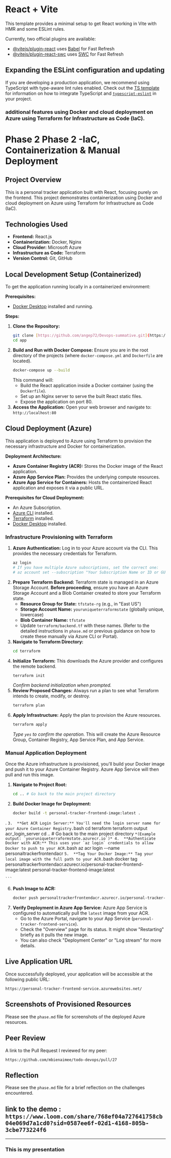# React + Vite

This template provides a minimal setup to get React working in Vite with HMR and some ESLint rules.

Currently, two official plugins are available:

- [@vitejs/plugin-react](https://github.com/vitejs/vite-plugin-react/blob/main/packages/plugin-react) uses [Babel](https://babeljs.io/) for Fast Refresh
- [@vitejs/plugin-react-swc](https://github.com/vitejs/vite-plugin-react/blob/main/packages/plugin-react-swc) uses [SWC](https://swc.rs/) for Fast Refresh

## Expanding the ESLint configuration and updating

If you are developing a production application, we recommend using TypeScript with type-aware lint rules enabled. Check out the [TS template](https://github.com/vitejs/vite/tree/main/packages/create-vite/template-react-ts) for information on how to integrate TypeScript and [`typescript-eslint`](https://typescript-eslint.io) in your project.

### additional features using Docker and cloud deployment on Azure using Terraform for Infrastructure as Code (IaC).







# Phase 2 Phase 2 -IaC, Containerization & Manual Deployment

## Project Overview

This is a personal tracker application built with React, focusing purely on the frontend. This project demonstrates containerization using Docker and cloud deployment on Azure using Terraform for Infrastructure as Code (IaC).

## Technologies Used

* **Frontend:** React.js
* **Containerization:** Docker, Nginx
* **Cloud Provider:** Microsoft Azure
* **Infrastructure as Code:** Terraform
* **Version Control:** Git, GitHub

## Local Development Setup (Containerized)

To get the application running locally in a containerized environment:

**Prerequisites:**

* [Docker Desktop](https://www.docker.com/products/docker-desktop) installed and running.

**Steps:**

1.  **Clone the Repository:**
    ```bash
    git clone [https://github.com/angep72/Devops-summative.git](https://github.com/angep72/Devops-summative.git)
    cd app
    ```
2.  **Build and Run with Docker Compose:**
    Ensure you are in the root directory of the projects (where `docker-compose.yml` and `Dockerfile` are located).
    ```bash
    docker-compose up --build
    ```
    This command will:
    * Build the React application inside a Docker container (using the `Dockerfile`).
    * Set up an Nginx server to serve the built React static files.
    * Expose the application on port 80.
3.  **Access the Application:**
    Open your web browser and navigate to:
    `http://localhost:80`

## Cloud Deployment (Azure)

This application is deployed to Azure using Terraform to provision the necessary infrastructure and Docker for containerization.

**Deployment Architecture:**

* **Azure Container Registry (ACR):** Stores the Docker image of the React application.
* **Azure App Service Plan:** Provides the underlying compute resources.
* **Azure App Service for Containers:** Hosts the containerized React application and exposes it via a public URL.

**Prerequisites for Cloud Deployment:**

* An Azure Subscription.
* [Azure CLI](https://docs.microsoft.com/en-us/cli/azure/install-azure-cli) installed.
* [Terraform](https://www.terraform.io/downloads.html) installed.
* [Docker Desktop](https://www.docker.com/products/docker-desktop) installed.

### Infrastructure Provisioning with Terraform

1.  **Azure Authentication:**
    Log in to your Azure account via the CLI. This provides the necessary credentials for Terraform.
    ```bash
    az login
    # If you have multiple Azure subscriptions, set the correct one:
    # az account set --subscription "Your Subscription Name or ID or GUID"
    ```
2.  **Prepare Terraform Backend:**
    Terraform state is managed in an Azure Storage Account. **Before proceeding**, ensure you have an Azure Storage Account and a Blob Container created to store your Terraform state.
    * **Resource Group for State:** `tfstate-rg` (e.g., in "East US")
    * **Storage Account Name:** `youruniqueterraformstate` (globally unique, lowercase)
    * **Blob Container Name:** `tfstate`
    * Update `terraform/backend.tf` with these names.
    (Refer to the detailed instructions in `phase.md` or previous guidance on how to create these manually via Azure CLI or Portal).
3.  **Navigate to Terraform Directory:**
    ```bash
    cd terraform
    ```
4.  **Initialize Terraform:**
    This downloads the Azure provider and configures the remote backend.
    ```bash
    terraform init
    ```
    *Confirm backend initialization when prompted.*
5.  **Review Proposed Changes:**
    Always run a plan to see what Terraform intends to create, modify, or destroy.
    ```bash
    terraform plan
    ```
6.  **Apply Infrastructure:**
    Apply the plan to provision the Azure resources.
    ```bash
    terraform apply
    ```
    *Type `yes` to confirm the operation.*
    This will create the Azure Resource Group, Container Registry, App Service Plan, and App Service.

### Manual Application Deployment

Once the Azure infrastructure is provisioned, you'll build your Docker image and push it to your Azure Container Registry. Azure App Service will then pull and run this image.

1.  **Navigate to Project Root:**
    ```bash
    cd .. # Go back to the main project directory
    ```
2.  **Build Docker Image for Deployment:**
    ```bash
    docker build -t personal-tracker-frontend-image:latest .
 .
    ```
3.  **Get ACR Login Server:**
    You'll need the login server name for your Azure Container Registry.
    ```bash
    cd terraform
    terraform output acr_login_server
    cd .. # Go back to the main project directory
    ```
    *(Example output: `youruniqueterraformstate.azurecr.io`)*
4.  **Authenticate Docker with ACR:**
    This uses your `az login` credentials to allow Docker to push to your ACR.
    ```bash
    az acr login --name personaltrackerfrontendacr 
    ```
5.  **Tag Your Docker Image:**
    Tag your local image with the full path to your ACR.
    ```bash
    docker tag personaltrackerfrontendacr.azurecr.io/personal-tracker-frontend-image:latest personal-tracker-frontend-image:latest

    ```
   
6.  **Push Image to ACR:**
    ```bash
    docker push personaltrackerfrontendacr.azurecr.io/personal-tracker-frontend-image:latest
    ```
7.  **Verify Deployment in Azure App Service:**
    Azure App Service is configured to automatically pull the `latest` image from your ACR.
    * Go to the Azure Portal, navigate to your App Service (`personal-tracker-frontend-service`).
    * Check the "Overview" page for its status. It might show "Restarting" briefly as it pulls the new image.
    * You can also check "Deployment Center" or "Log stream" for more details.

## Live Application URL

Once successfully deployed, your application will be accessible at the following public URL:

`https://personal-tracker-frontend-service.azurewebsites.net/`


## Screenshots of Provisioned Resources

Please see the `phase.md` file for screenshots of the deployed Azure resources.

## Peer Review

A link to the Pull Request I reviewed for my peer:

`https://github.com/mbienaimee/todo-devops/pull/27`

## Reflection

Please see the `phase.md` file for a brief reflection on the challenges encountered.

## link to the demo : `https://www.loom.com/share/768ef04a727641758cb04e069d7a1cd0?sid=0587ee6f-02d1-4168-805b-3cbe773224f6`

---
### This is my presentation
